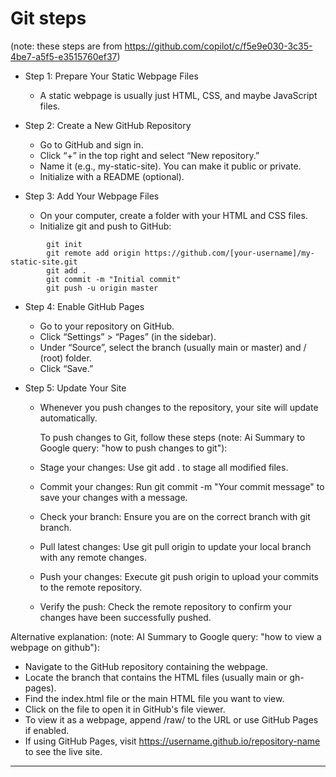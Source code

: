 # Git steps

(note: these steps are from https://github.com/copilot/c/f5e9e030-3c35-4be7-a5f5-e3515760ef37)

- Step 1: Prepare Your Static Webpage Files<br>

    - A static webpage is usually just HTML, CSS, and maybe JavaScript files.

- Step 2: Create a New GitHub Repository<br>

    - Go to GitHub and sign in.
    - Click “+” in the top right and select “New repository.”
    - Name it (e.g., my-static-site). You can make it public or private.
    - Initialize with a README (optional).

- Step 3: Add Your Webpage Files<br>

    - On your computer, create a folder with your HTML and CSS files.
    - Initialize git and push to GitHub:
```
        git init
        git remote add origin https://github.com/[your-username]/my-static-site.git
        git add .
        git commit -m "Initial commit"
        git push -u origin master
```

- Step 4: Enable GitHub Pages<br>

    - Go to your repository on GitHub.
    - Click “Settings” > “Pages” (in the sidebar).
    - Under “Source”, select the branch (usually main or master) and / (root) folder.
    - Click “Save.”

- Step 5: Update Your Site<br>

    - Whenever you push changes to the repository, your site will update automatically.
 
      To push changes to Git, follow these steps (note: Ai Summary to Google query: "how to push changes to git"):

    - Stage your changes: Use git add . to stage all modified files.
    - Commit your changes: Run git commit -m "Your commit message" to save your changes with a message.
    - Check your branch: Ensure you are on the correct branch with git branch.
    - Pull latest changes: Use git pull origin <branch-name> to update your local branch with any remote changes.
    - Push your changes: Execute git push origin <branch-name> to upload your commits to the remote repository.
    - Verify the push: Check the remote repository to confirm your changes have been successfully pushed.

Alternative explanation: (note: AI Summary to Google query: "how to view a webpage on github"):

- Navigate to the GitHub repository containing the webpage.
- Locate the branch that contains the HTML files (usually main or gh-pages).
- Find the index.html file or the main HTML file you want to view.
- Click on the file to open it in GitHub's file viewer.
- To view it as a webpage, append /raw/ to the URL or use GitHub Pages if enabled.
- If using GitHub Pages, visit https://username.github.io/repository-name to see the live site.

<hr>
